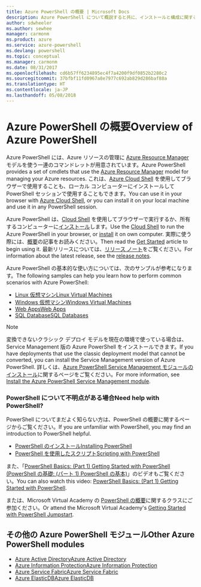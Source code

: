 ```yaml
---
title: Azure PowerShell の概要 | Microsoft Docs
description: Azure PowerShell について概説すると共に、インストールと構成に関するページへのリンクを紹介します。
author: sdwheeler
ms.author: sewhee
manager: carmonm
ms.product: azure
ms.service: azure-powershell
ms.devlang: powershell
ms.topic: conceptual
ms.manager: carmonm
ms.date: 08/31/2017
ms.openlocfilehash: cd6b57ff6234895ec4f7a4200f9df0852b2280c2
ms.sourcegitcommit: 37bfbf11fd0967a8e7977c692ab829d286baf88a
ms.translationtype: HT
ms.contentlocale: ja-JP
ms.lasthandoff: 05/08/2018
---
```

# <a name="overview-of-azure-powershell"></a><span data-ttu-id="7304d-103">Azure PowerShell の概要</span><span class="sxs-lookup"><span data-stu-id="7304d-103">Overview of Azure PowerShell</span></span>

<span data-ttu-id="7304d-104">Azure PowerShell には、Azure リソースの管理に [Azure Resource Manager](/azure/azure-resource-manager/resource-group-overview) モデルを使う一連のコマンドレットが用意されています。</span><span class="sxs-lookup"><span data-stu-id="7304d-104">Azure PowerShell provides a set of cmdlets that use the [Azure Resource Manager](/azure/azure-resource-manager/resource-group-overview) model for managing your Azure resources.</span></span> <span data-ttu-id="7304d-105">これは、[Azure Cloud Shell](/azure/cloud-shell/overview) を使用してブラウザーで使用することも、ローカル コンピューターにインストールして PowerShell セッションで使用することもできます。</span><span class="sxs-lookup"><span data-stu-id="7304d-105">You can use it in your browser with [Azure Cloud Shell](/azure/cloud-shell/overview), or you can install it on your local machine and use it in any PowerShell session.</span></span>

<span data-ttu-id="7304d-106">Azure PowerShell は、[Cloud Shell](/azure/cloud-shell/overview) を使用してブラウザーで実行するか、所有するコンピューターに[インストール](install-azurerm-ps.md)します。</span><span class="sxs-lookup"><span data-stu-id="7304d-106">Use the [Cloud Shell](/azure/cloud-shell/overview) to run the Azure PowerShell in your browser, or [install](install-azurerm-ps.md) it on own computer.</span></span> <span data-ttu-id="7304d-107">実際に使う際には、[概要](get-started-azureps.md)の記事をお読みください。</span><span class="sxs-lookup"><span data-stu-id="7304d-107">Then read the [Get Started](get-started-azureps.md) article to begin using it.</span></span> <span data-ttu-id="7304d-108">最新リリースについては、[リリース ノート](release-notes-azureps.md)をご覧ください。</span><span class="sxs-lookup"><span data-stu-id="7304d-108">For information about the latest release, see the [release notes](release-notes-azureps.md).</span></span>

<span data-ttu-id="7304d-109">Azure PowerShell の基本的な使い方については、次のサンプルが参考になります。</span><span class="sxs-lookup"><span data-stu-id="7304d-109">The following samples can help you learn how to perform common scenarios with Azure PowerShell:</span></span>

* [<span data-ttu-id="7304d-110">Linux 仮想マシン</span><span class="sxs-lookup"><span data-stu-id="7304d-110">Linux Virtual Machines</span></span>](/azure/virtual-machines/virtual-machines-linux-powershell-samples?toc=/powershell/azure/toc.json)
* [<span data-ttu-id="7304d-111">Windows 仮想マシン</span><span class="sxs-lookup"><span data-stu-id="7304d-111">Windows Virtual Machines</span></span>](/azure/virtual-machines/virtual-machines-windows-powershell-samples?toc=/powershell/azure/toc.json)
* [<span data-ttu-id="7304d-112">Web Apps</span><span class="sxs-lookup"><span data-stu-id="7304d-112">Web Apps</span></span>](/azure/app-service-web/app-service-powershell-samples?toc=/powershell/azure/toc.json)
* [<span data-ttu-id="7304d-113">SQL Database</span><span class="sxs-lookup"><span data-stu-id="7304d-113">SQL Databases</span></span>](/azure/sql-database/sql-database-powershell-samples?toc=/powershell/azure/toc.json)

> [!NOTE]
> <span data-ttu-id="7304d-114">変換できないクラシック デプロイ モデルを現在の環境で使っている場合は、Service Management 版の Azure PowerShell をインストールできます。</span><span class="sxs-lookup"><span data-stu-id="7304d-114">If you have deployments that use the classic deployment model that cannot be converted, you can install the Service Management version of Azure PowerShell.</span></span> <span data-ttu-id="7304d-115">詳しくは、[Azure PowerShell Service Management モジュールのインストール](/powershell/azure/servicemanagement/install-azure-ps)に関するページをご覧ください。</span><span class="sxs-lookup"><span data-stu-id="7304d-115">For more information, see [Install the Azure PowerShell Service Management module](/powershell/azure/servicemanagement/install-azure-ps).</span></span>


### <a name="need-help-with-powershell"></a><span data-ttu-id="7304d-116">PowerShell について不明点がある場合</span><span class="sxs-lookup"><span data-stu-id="7304d-116">Need help with PowerShell?</span></span>

<span data-ttu-id="7304d-117">PowerShell についてまだよく知らない方は、PowerShell の概要に関するページからご覧ください。</span><span class="sxs-lookup"><span data-stu-id="7304d-117">If you are unfamiliar with PowerShell, you may find an introduction to PowerShell helpful.</span></span>

* [<span data-ttu-id="7304d-118">PowerShell のインストール</span><span class="sxs-lookup"><span data-stu-id="7304d-118">Installing PowerShell</span></span>](/powershell/scripting/installing-windows-powershell)
* [<span data-ttu-id="7304d-119">PowerShell を使用したスクリプト</span><span class="sxs-lookup"><span data-stu-id="7304d-119">Scripting with PowerShell</span></span>](/powershell/scripting/scripting-with-windows-powershell)

<span data-ttu-id="7304d-120">また、「[PowerShell Basics: (Part 1) Getting Started with PowerShell (PowerShell の基礎: (パート 1) PowerShell の基本)](https://channel9.msdn.com/Blogs/Taste-of-Premier/PowerShellBasicsPart1)」のビデオもご覧ください。</span><span class="sxs-lookup"><span data-stu-id="7304d-120">You can also watch this video: [PowerShell Basics: (Part 1) Getting Started with PowerShell](https://channel9.msdn.com/Blogs/Taste-of-Premier/PowerShellBasicsPart1).</span></span>

<span data-ttu-id="7304d-121">または、Microsoft Virtual Academy の [PowerShell の概要](https://mva.microsoft.com/liveevents/powershell-jumpstart)に関するクラスにご参加ください。</span><span class="sxs-lookup"><span data-stu-id="7304d-121">Or attend the Microsoft Virtual Academy's [Getting Started with PowerShell Jumpstart](https://mva.microsoft.com/liveevents/powershell-jumpstart).</span></span>

## <a name="other-azure-powershell-modules"></a><span data-ttu-id="7304d-122">その他の Azure PowerShell モジュール</span><span class="sxs-lookup"><span data-stu-id="7304d-122">Other Azure PowerShell modules</span></span>

* [<span data-ttu-id="7304d-123">Azure Active Directory</span><span class="sxs-lookup"><span data-stu-id="7304d-123">Azure Active Directory</span></span>](/powershell/azure/active-directory/)
* [<span data-ttu-id="7304d-124">Azure Information Protection</span><span class="sxs-lookup"><span data-stu-id="7304d-124">Azure Information Protection</span></span>](/powershell/azure/aip/)
* [<span data-ttu-id="7304d-125">Azure Service Fabric</span><span class="sxs-lookup"><span data-stu-id="7304d-125">Azure Service Fabric</span></span>](/powershell/azure/service-fabric/)
* [<span data-ttu-id="7304d-126">Azure ElasticDB</span><span class="sxs-lookup"><span data-stu-id="7304d-126">Azure ElasticDB</span></span>](/powershell/azure/elasticdbjobs/)
